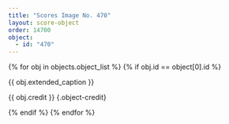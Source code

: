 ```yaml
---
title: "Scores Image No. 470"
layout: score-object
order: 14700
object:
  - id: "470"
---
```


{% for obj in objects.object_list %}
{% if obj.id == object[0].id %}

{{ obj.extended_caption }}

{{ obj.credit }} {.object-credit}

{% endif %}
{% endfor %}
